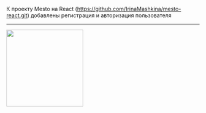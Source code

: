 К проекту Mesto на React (https://github.com/IrinaMashkina/mesto-react.git) добавлены регистрация и авторизация пользователя
***

<img src="./src/images/mesto-auth.gif" width="200">